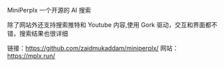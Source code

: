 MiniPerplx 一个开源的 AI 搜索

 除了网站外还支持搜索推特和 Youtube 内容,使用 Gork 驱动，交互和界面都不错，搜索结果也很详细



链接：https://github.com/zaidmukaddam/miniperplx/
网站：https://mplx.run/
